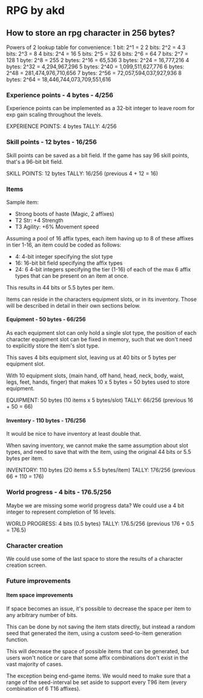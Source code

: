 # RPG by akd

## How to store an rpg character in 256 bytes?

Powers of 2 lookup table for convenience:
1 bit: 2^1 = 2
2 bits: 2^2 = 4
3 bits: 2^3 = 8
4 bits: 2^4 = 16
5 bits: 2^5 = 32
6 bits: 2^6 = 64
7 bits: 2^7 = 128
1 byte: 2^8 = 255
2 bytes: 2^16 = 65,536
3 bytes: 2^24 = 16,777,216
4 bytes: 2^32 = 4,294,967,296
5 bytes: 2^40 = 1,099,511,627,776
6 bytes: 2^48 = 281,474,976,710,656
7 bytes: 2^56 = 72,057,594,037,927,936
8 bytes: 2^64 = 18,446,744,073,709,551,616

### Experience points - 4 bytes - 4/256

Experience points can be implemented as a 32-bit integer to leave room for exp gain scaling throughout the levels.

EXPERIENCE POINTS: 4 bytes
TALLY: 4/256

### Skill points - 12 bytes - 16/256

Skill points can be saved as a bit field. If the game has say 96 skill points, that's a 96-bit bit field.

SKILL POINTS: 12 bytes
TALLY: 16/256 (previous 4 + 12 = 16)

### Items

Sample item:

- Strong boots of haste (Magic, 2 affixes)
- T2 Str: +4 Strength
- T3 Agility: +6% Movement speed

Assuming a pool of 16 affix types, each item having up to 8 of these affixes in tier 1-16, an item could be coded as follows:

- 4: 4-bit integer specifying the slot type
- 16: 16-bit bit field specifying the affix types
- 24: 6 4-bit integers specifying the tier (1-16) of each of the max 6 affix types that can be present on an item at once.

This results in 44 bits or 5.5 bytes per item.

Items can reside in the characters equipment slots, or in its inventory. Those will be described in detail in their own sections below.

#### Equipment - 50 bytes - 66/256

As each equipment slot can only hold a single slot type, the position of each character equipment slot can be fixed in memory, such that we don't need to explicitly store the item's slot type.

This saves 4 bits equipment slot, leaving us at 40 bits or 5 bytes per equipment slot.

With 10 equipment slots, (main hand, off hand, head, neck, body, waist, legs, feet, hands, finger)
that makes 10 x 5 bytes = 50 bytes used to store equipment.

EQUIPMENT: 50 bytes (10 items x 5 bytes/slot)
TALLY: 66/256 (previous 16 + 50 = 66)

#### Inventory - 110 bytes - 176/256

It would be nice to have inventory at least double that.

When saving inventory, we cannot make the same assumption about slot types, and need to save that with the item, using the original 44 bits or 5.5 bytes per item.

INVENTORY: 110 bytes (20 items x 5.5 bytes/item)
TALLY: 176/256 (previous 66 + 110 = 176)

### World progress - 4 bits - 176.5/256

Maybe we are missing some world progress data?
We could use a 4 bit integer to represent completion of 16 levels.

WORLD PROGRESS: 4 bits (0.5 bytes)
TALLY: 176.5/256 (previous 176 + 0.5 = 176.5)

### Character creation

We could use some of the last space to store the results of a character creation screen.

### Future improvements

#### Item space improvements

If space becomes an issue, it's possible to decrease the space per item to any arbitrary number of bits.

This can be done by not saving the item stats directly, but instead a random seed that generated the item, using a custom seed-to-item generation function.

This will decrease the space of possible items that can be generated, but users won't notice or care that some affix combinations don't exist in the vast majority of cases.

The exception being end-game items. We would need to make sure that a range of the seed-interval be set aside to support every T96 item (every combination of 6 T16 affixes).
